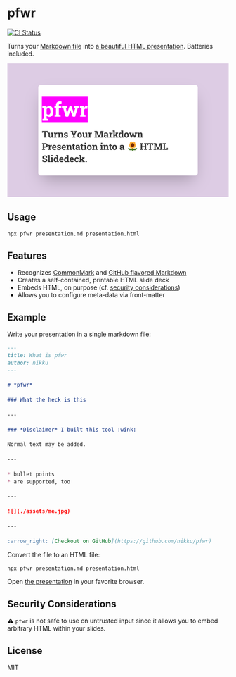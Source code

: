 # pfwr

[![CI Status](https://img.shields.io/github/workflow/status/nikku/pfwr/CI/main)](https://github.com/nikku/pfwr/actions?query=workflow%3ACI)

Turns your [Markdown file](https://github.com/nikku/pfwr/blob/main/README.md#example) into [a beautiful HTML presentation](https://cdn.statically.io/gh/nikku/pfwr/v0.0.4/example/presentation.html). Batteries included.

[![Slide deck generated from Markdown via pfwr](https://raw.githubusercontent.com/nikku/pfwr/main/docs/screenshot.png)](https://cdn.statically.io/gh/nikku/pfwr/v0.0.4/example/presentation.html)


## Usage

```
npx pfwr presentation.md presentation.html
```

## Features

* Recognizes [CommonMark](https://commonmark.org/) and [GitHub flavored Markdown](https://github.github.com/gfm/)
* Creates a self-contained, printable HTML slide deck
* Embeds HTML, on purpose (cf. [security considerations](#security-considerations))
* Allows you to configure meta-data via front-matter


## Example

Write your presentation in a single markdown file:

```markdown
---
title: What is pfwr
author: nikku
---

# *pfwr*

### What the heck is this

---

### *Disclaimer* I built this tool :wink:

Normal text may be added.

---

* bullet points
* are supported, too

---

![](./assets/me.jpg)

---

:arrow_right: [Checkout on GitHub](https://github.com/nikku/pfwr)
```

Convert the file to an HTML file:

```sh
npx pfwr presentation.md presentation.html
```

Open [the presentation](https://cdn.statically.io/gh/nikku/pfwr/v0.0.4/example/presentation.html) in your favorite browser.


## Security Considerations

:warning: `pfwr` is not safe to use on untrusted input since it allows you to embed arbitrary HTML within your slides.


## License

MIT
